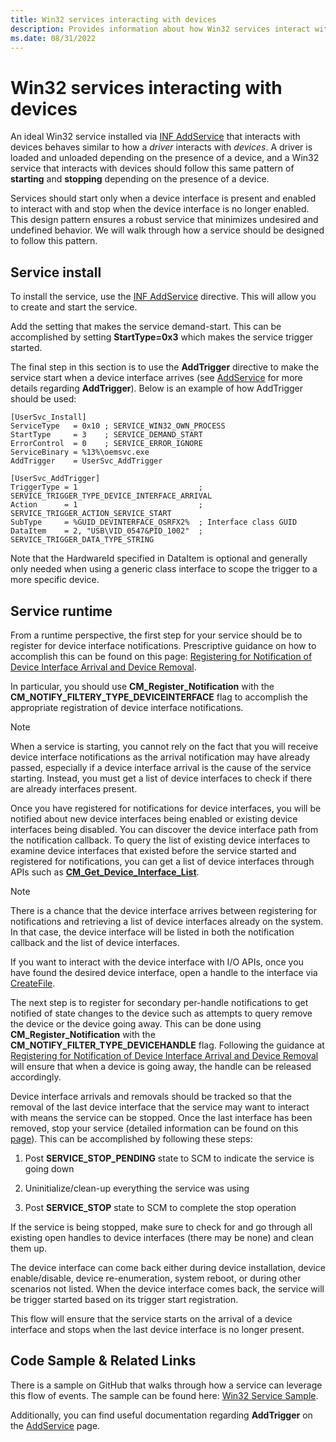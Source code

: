```yaml
---
title: Win32 services interacting with devices
description: Provides information about how Win32 services interact with devices.
ms.date: 08/31/2022
---
```


# Win32 services interacting with devices

An ideal Win32 service installed via [INF AddService](./inf-addservice-directive.md) that interacts with devices behaves similar to how a *driver* interacts with *devices*.  A driver is loaded and unloaded depending on the presence of a device, and a Win32 service that interacts with devices should follow this same pattern of **starting** and **stopping** depending on the presence of a device.  

Services should start only when a device interface is present and enabled to interact with and stop when the device interface is no longer enabled.  This design pattern ensures a robust service that minimizes undesired and undefined behavior.  We will walk through how a service should be designed to follow this pattern.

## Service install

To install the service, use the [INF AddService](./inf-addservice-directive.md) directive.  This will allow you to create and start the service.

Add the setting that makes the service demand-start.  This can be accomplished by setting **StartType=0x3** which makes the service trigger started.

The final step in this section is to use the **AddTrigger** directive to make the service start when a device interface arrives (see [AddService](./inf-addservice-directive.md) for more details regarding **AddTrigger**).  Below is an example of how AddTrigger should be used:

```inf
[UserSvc_Install]
ServiceType   = 0x10 ; SERVICE_WIN32_OWN_PROCESS
StartType     = 3    ; SERVICE_DEMAND_START
ErrorControl  = 0    ; SERVICE_ERROR_IGNORE
ServiceBinary = %13%\oemsvc.exe
AddTrigger    = UserSvc_AddTrigger

[UserSvc_AddTrigger]
TriggerType = 1                           ; SERVICE_TRIGGER_TYPE_DEVICE_INTERFACE_ARRIVAL
Action      = 1                           ; SERVICE_TRIGGER_ACTION_SERVICE_START
SubType     = %GUID_DEVINTERFACE_OSRFX2%  ; Interface class GUID
DataItem    = 2, "USB\VID_0547&PID_1002"  ; SERVICE_TRIGGER_DATA_TYPE_STRING
```

Note that the HardwareId specified in DataItem is optional and generally only needed when using a generic class interface to scope the trigger to a more specific device.

## Service runtime

From a runtime perspective, the first step for your service should be to register for device interface notifications.  Prescriptive guidance on how to accomplish this can be found on this page: [Registering for Notification of Device Interface Arrival and Device Removal](./registering-for-notification-of-device-interface-arrival-and-device-removal.md).

In particular, you should use **CM_Register_Notification** with the **CM_NOTIFY_FILTERY_TYPE_DEVICEINTERFACE** flag to accomplish the appropriate registration of device interface notifications.

> [!NOTE]
> When a service is starting, you cannot rely on the fact that you will receive device interface notifications as the arrival notification may have already passed, especially if a device interface arrival is the cause of the service starting. Instead, you must get a list of device interfaces to check if there are already interfaces present.

Once you have registered for notifications for device interfaces, you will be notified about new device interfaces being enabled or existing device interfaces being disabled.  You can discover the device interface path from the notification callback.  To query the list of existing device interfaces to examine device interfaces that existed before the service started and registered for notifications, you can get a list of device interfaces through APIs such as [**CM_Get_Device_Interface_List**](/windows/win32/api/cfgmgr32/nf-cfgmgr32-cm_get_device_interface_listw).

> [!NOTE]
> There is a chance that the device interface arrives between registering for notifications and retrieving a list of device interfaces already on the system.  In that case, the device interface will be listed in both the notification callback and the list of device interfaces.

If you want to interact with the device interface with I/O APIs, once you have found the desired device interface, open a handle to the interface via [CreateFile](/windows/win32/api/fileapi/nf-fileapi-createfilea).

The next step is to register for secondary per-handle notifications to get notified of state changes to the device such as attempts to query remove the device or the device going away. This can be done using **CM_Register_Notification** with the **CM_NOTIFY_FILTER_TYPE_DEVICEHANDLE** flag.  Following the guidance at [Registering for Notification of Device Interface Arrival and Device Removal](./registering-for-notification-of-device-interface-arrival-and-device-removal.md) will ensure that when a device is going away, the handle can be released accordingly.

Device interface arrivals and removals should be tracked so that the removal of the last device interface that the service may want to interact with means the service can be stopped.  Once the last interface has been removed, stop your service (detailed information can be found on this [page](/windows/desktop/Services/service-servicemain-function)). This can be accomplished by following these steps:

1. Post **SERVICE_STOP_PENDING** state to SCM to indicate the service is going down

1. Uninitialize/clean-up everything the service was using

1. Post **SERVICE_STOP** state to SCM to complete the stop operation

If the service is being stopped, make sure to check for and go through all existing open handles to device interfaces (there may be none) and clean them up.
  
The device interface can come back either during device installation, device enable/disable, device re-enumeration, system reboot, or during other scenarios not listed.  When the device interface comes back, the service will be trigger started based on its trigger start registration.

This flow will ensure that the service starts on the arrival of a device interface and stops when the last device interface is no longer present.

## Code Sample & Related Links

There is a sample on GitHub that walks through how a service can leverage this flow of events.  The sample can be found here: [Win32 Service Sample](https://github.com/microsoft/Windows-driver-samples/tree/master/general/DCHU/osrfx2_DCHU_base/osrfx2_DCHU_usersvc).

Additionally, you can find useful documentation regarding **AddTrigger** on the [AddService](./inf-addservice-directive.md) page.
